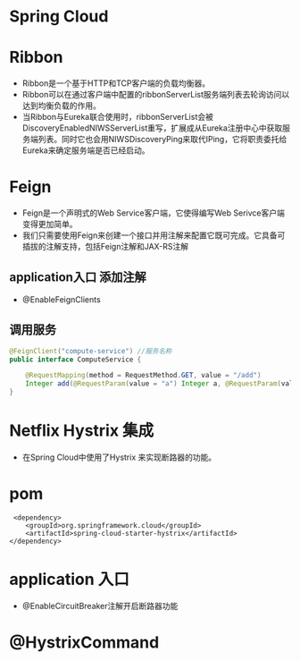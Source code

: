 # Spring Cloud

# Ribbon
- Ribbon是一个基于HTTP和TCP客户端的负载均衡器。
- Ribbon可以在通过客户端中配置的ribbonServerList服务端列表去轮询访问以达到均衡负载的作用。
- 当Ribbon与Eureka联合使用时，ribbonServerList会被DiscoveryEnabledNIWSServerList重写，扩展成从Eureka注册中心中获取服务端列表。同时它也会用NIWSDiscoveryPing来取代IPing，它将职责委托给Eureka来确定服务端是否已经启动。

# Feign
- Feign是一个声明式的Web Service客户端，它使得编写Web Serivce客户端变得更加简单。
- 我们只需要使用Feign来创建一个接口并用注解来配置它既可完成。它具备可插拔的注解支持，包括Feign注解和JAX-RS注解

## application入口 添加注解
- @EnableFeignClients

## 调用服务
```java
@FeignClient("compute-service") //服务名称
public interface ComputeService {

    @RequestMapping(method = RequestMethod.GET, value = "/add")
    Integer add(@RequestParam(value = "a") Integer a, @RequestParam(value = "b") Integer b);
}
```


# Netflix Hystrix 集成
 - 在Spring Cloud中使用了Hystrix 来实现断路器的功能。

# pom
```
 <dependency>
    <groupId>org.springframework.cloud</groupId>
    <artifactId>spring-cloud-starter-hystrix</artifactId>
</dependency>
```

# application 入口
- @EnableCircuitBreaker注解开启断路器功能

# @HystrixCommand 


